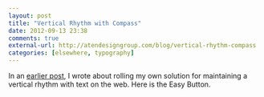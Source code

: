 ```yaml
---
layout: post
title: "Vertical Rhythm with Compass"
date: 2012-09-13 23:38
comments: true
external-url: http://atendesigngroup.com/blog/vertical-rhythm-compass
categories: [elsewhere, typography]
---
```


In an [earlier post][1], I wrote about rolling my own solution for maintaining a vertical rhythm with text on the web. Here is the Easy Button.

[1]: http://www.nealsheeran.com/archives/2012/08/a_website_redes/